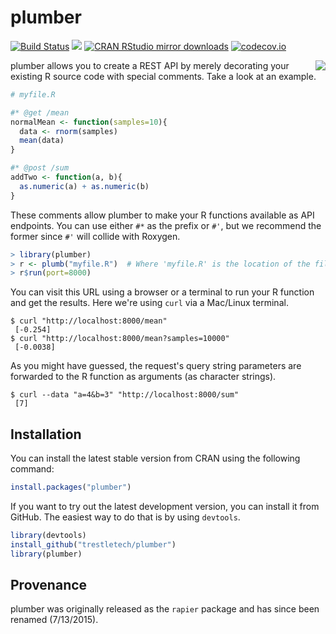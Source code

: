 # plumber

[![Build Status](https://travis-ci.org/trestletech/plumber.svg?branch=master)](https://travis-ci.org/trestletech/plumber)
[![](http://www.r-pkg.org/badges/version/plumber)](http://www.r-pkg.org/pkg/plumber)
[![CRAN RStudio mirror downloads](http://cranlogs.r-pkg.org/badges/plumber?color=brightgreen)](http://www.r-pkg.org/pkg/plumber)
[![codecov.io](https://codecov.io/github/trestletech/plumber/coverage.svg?branch=master)](https://codecov.io/github/trestletech/plumber?branch=master)

<img align="right" src="http://plumber.trestletech.com/components/images/plumber.png" />

plumber allows you to create a REST API by merely decorating your existing R source code with special comments. Take a look at an example.

```r
# myfile.R

#* @get /mean
normalMean <- function(samples=10){
  data <- rnorm(samples)
  mean(data)
}

#* @post /sum
addTwo <- function(a, b){
  as.numeric(a) + as.numeric(b)
}
```

These comments allow plumber to make your R functions available as API endpoints. You can use either `#*` as the prefix or `#'`, but we recommend the former since `#'` will collide with Roxygen. 

```r
> library(plumber)
> r <- plumb("myfile.R")  # Where 'myfile.R' is the location of the file shown above
> r$run(port=8000)
```

You can visit this URL using a browser or a terminal to run your R function and get the results. Here we're using `curl` via a Mac/Linux terminal.

```
$ curl "http://localhost:8000/mean"
 [-0.254]
$ curl "http://localhost:8000/mean?samples=10000"
 [-0.0038]
```  

As you might have guessed, the request's query string parameters are forwarded to the R function as arguments (as character strings).

```
$ curl --data "a=4&b=3" "http://localhost:8000/sum"
 [7]
```

## Installation

You can install the latest stable version from CRAN using the following command:

```r
install.packages("plumber")
```

If you want to try out the latest development version, you can install it from GitHub. The easiest way to do that is by using `devtools`.

```r
library(devtools)
install_github("trestletech/plumber")
library(plumber)
```

## Provenance

plumber was originally released as the `rapier` package and has since been renamed (7/13/2015).

